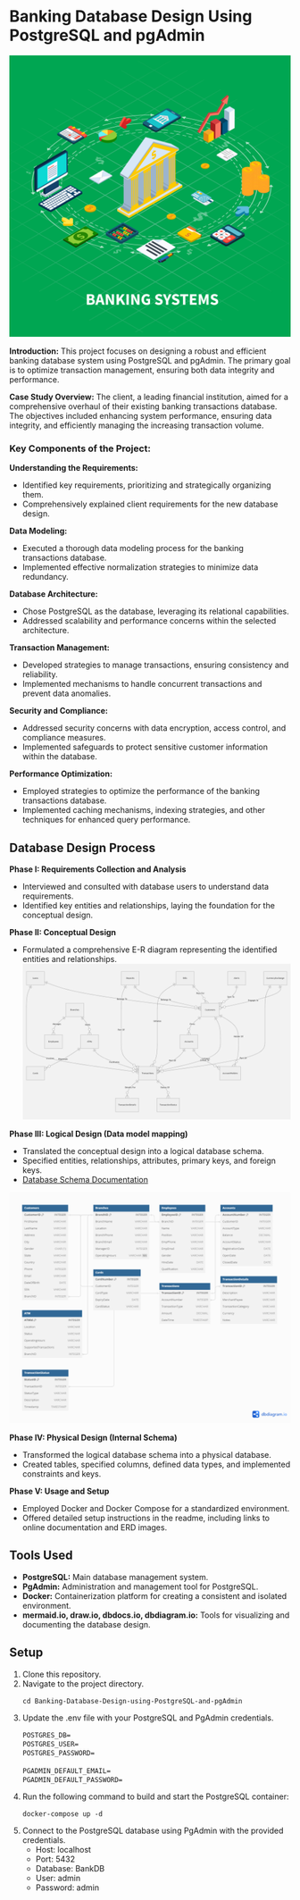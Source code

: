 # Banking Database Design Using PostgreSQL and pgAdmin

![Database Design](images/Overview.jpg)

**Introduction:**
This project focuses on designing a robust and efficient banking database system using PostgreSQL and pgAdmin. The primary goal is to optimize transaction management, ensuring both data integrity and performance.

**Case Study Overview:**
The client, a leading financial institution, aimed for a comprehensive overhaul of their existing banking transactions database. The objectives included enhancing system performance, ensuring data integrity, and efficiently managing the increasing transaction volume.

### Key Components of the Project:

**Understanding the Requirements:**
- Identified key requirements, prioritizing and strategically organizing them.
- Comprehensively explained client requirements for the new database design.

**Data Modeling:**
- Executed a thorough data modeling process for the banking transactions database.
- Implemented effective normalization strategies to minimize data redundancy.

**Database Architecture:**
- Chose PostgreSQL as the database, leveraging its relational capabilities.
- Addressed scalability and performance concerns within the selected architecture.

**Transaction Management:**
- Developed strategies to manage transactions, ensuring consistency and reliability.
- Implemented mechanisms to handle concurrent transactions and prevent data anomalies.

**Security and Compliance:**
- Addressed security concerns with data encryption, access control, and compliance measures.
- Implemented safeguards to protect sensitive customer information within the database.

**Performance Optimization:**
- Employed strategies to optimize the performance of the banking transactions database.
- Implemented caching mechanisms, indexing strategies, and other techniques for enhanced query performance.

## Database Design Process

**Phase I: Requirements Collection and Analysis**
- Interviewed and consulted with database users to understand data requirements.
- Identified key entities and relationships, laying the foundation for the conceptual design.

**Phase II: Conceptual Design**
- Formulated a comprehensive E-R diagram representing the identified entities and relationships.
![E-R Diagram](images/Bank_ERD.png)

**Phase III: Logical Design (Data model mapping)**
- Translated the conceptual design into a logical database schema.
- Specified entities, relationships, attributes, primary keys, and foreign keys.
- [Database Schema Documentation](https://dbdocs.io/akweiwonder3/BankDB)

![Logical Schema](images/BankDB_Schema.png)

**Phase IV: Physical Design (Internal Schema)**
- Transformed the logical database schema into a physical database.
- Created tables, specified columns, defined data types, and implemented constraints and keys.

**Phase V: Usage and Setup**
- Employed Docker and Docker Compose for a standardized environment.
- Offered detailed setup instructions in the readme, including links to online documentation and ERD images.

## Tools Used
- **PostgreSQL:** Main database management system.
- **PgAdmin:** Administration and management tool for PostgreSQL.
- **Docker:** Containerization platform for creating a consistent and isolated environment.
- **mermaid.io, draw.io, dbdocs.io, dbdiagram.io:** Tools for visualizing and documenting the database design.

## Setup

1. Clone this repository.
2. Navigate to the project directory.
   ```
   cd Banking-Database-Design-using-PostgreSQL-and-pgAdmin
   ```
3. Update the .env file with your PostgreSQL and PgAdmin credentials.
   ```
   POSTGRES_DB=
   POSTGRES_USER=
   POSTGRES_PASSWORD=
   
   PGADMIN_DEFAULT_EMAIL=
   PGADMIN_DEFAULT_PASSWORD=
   ```
4. Run the following command to build and start the PostgreSQL container:
   ```
   docker-compose up -d
   ```
5. Connect to the PostgreSQL database using PgAdmin with the provided credentials.
   - Host: localhost
   - Port: 5432
   - Database: BankDB
   - User: admin
   - Password: admin
